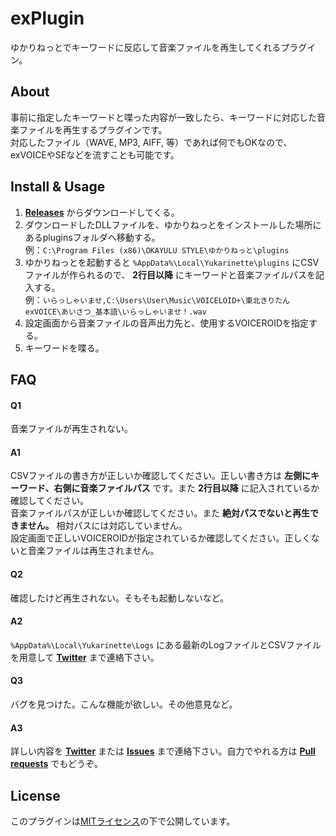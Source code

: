 # exPlugin
ゆかりねっとでキーワードに反応して音楽ファイルを再生してくれるプラグイン。

## About
事前に指定したキーワードと喋った内容が一致したら、キーワードに対応した音楽ファイルを再生するプラグインです。  
対応したファイル（WAVE, MP3, AIFF, 等）であれば何でもOKなので、exVOICEやSEなどを流すことも可能です。

## Install & Usage
1. __[Releases](https://github.com/karukaru808/exPlugin/releases)__ からダウンロードしてくる。
1. ダウンロードしたDLLファイルを、ゆかりねっとをインストールした場所にあるpluginsフォルダへ移動する。  
   例：`C:\Program Files (x86)\OKAYULU STYLE\ゆかりねっと\plugins`
1. ゆかりねっとを起動すると `%AppData%\Local\Yukarinette\plugins` にCSVファイルが作られるので、 __2行目以降__ にキーワードと音楽ファイルパスを記入する。  
   例：`いらっしゃいませ,C:\Users\User\Music\VOICELOID+\東北きりたん exVOICE\あいさつ_基本語\いらっしゃいませ！.wav`
1. 設定画面から音楽ファイルの音声出力先と、使用するVOICEROIDを指定する。
1. キーワードを喋る。

## FAQ
#### Q1
音楽ファイルが再生されない。
#### A1
CSVファイルの書き方が正しいか確認してください。正しい書き方は __左側にキーワード、右側に音楽ファイルパス__ です。また __2行目以降__ に記入されているか確認してください。  
音楽ファイルパスが正しいか確認してください。また __絶対パスでないと再生できません。__ 相対パスには対応していません。  
設定画面で正しいVOICEROIDが指定されているか確認してください。正しくないと音楽ファイルは再生されません。
#### Q2
確認したけど再生されない。そもそも起動しないなど。
#### A2
`%AppData%\Local\Yukarinette\Logs` にある最新のLogファイルとCSVファイルを用意して __[Twitter](https://twitter.com/_karukaru_)__ まで連絡下さい。
#### Q3
バグを見つけた。こんな機能が欲しい。その他意見など。
#### A3
詳しい内容を __[Twitter](https://twitter.com/_karukaru_)__ または __[Issues](https://github.com/karukaru808/exPlugin/issues)__ まで連絡下さい。自力でやれる方は __[Pull requests](https://github.com/karukaru808/exPlugin/pulls)__ でもどうぞ。

## License
このプラグインは[MITライセンス](https://github.com/karukaru808/exPlugin/blob/master/LICENSE)の下で公開しています。
